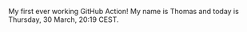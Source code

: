 My first ever working GitHub Action!
My name is Thomas and today is Thursday, 30 March, 20:19 CEST. 
